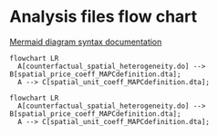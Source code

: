 # Analysis files flow chart

[Mermaid diagram syntax documentation](https://mermaid.js.org/syntax/flowchart.html)

```mermaid
flowchart LR
  A[counterfactual_spatial_heterogeneity.do] --> B[spatial_price_coeff_MAPCdefinition.dta];
  A --> C[spatial_unit_coeff_MAPCdefinition.dta];
```
```mermaid
flowchart LR
  A[counterfactual_spatial_heterogeneity.do] --> B[spatial_price_coeff_MAPCdefinition.dta];
  A --> C[spatial_unit_coeff_MAPCdefinition.dta];
```
